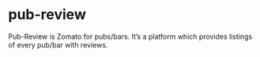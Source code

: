 # pub-review
Pub-Review is Zomato for pubs/bars. It’s a platform which provides listings of every pub/bar with reviews.
